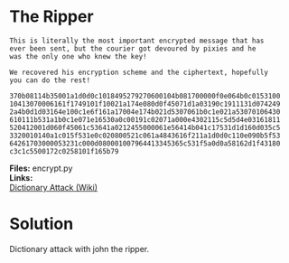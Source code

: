 # The Ripper

	This is literally the most important encrypted message that has
	ever been sent, but the courier got devoured by pixies and he
	was the only one who knew the key! 

	We recovered his encryption scheme and the ciphertext, hopefully
	you can do the rest!

	370b08114b35001a1d0d0c1018495279270600104b081700000f0e064b0c0153100
	10413070006161f1749101f10021a174e080d0f45071d1a03190c1911131d074249
	2a4b0d1d03164e100c1e6f161a17004e174b021d5307061b0c1e021a53070106430
	610111b531a1b0c1e071e16530a0c00191c02071a000e4302115c5d5d4e03161811
	520412001d060f45061c53641a0212455000061e56414b041c17531d1d160d035c5
	3320010140a1c015f531e0c020800521c061a4843616f211a1d0d0c110e090b5f53
	64261703000053231c000d080001007964413345365c531f5a0d0a58162d1f43180
	c3c1c5500172c0258101f165b79

**Files:** encrypt.py  
**Links:**  
[Dictionary Attack (Wiki)](http://en.wikipedia.org/wiki/Dictionary_attack)

# Solution
Dictionary attack with john the ripper. 